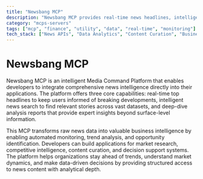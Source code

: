 ```yaml
---
title: "Newsbang MCP"
description: "Newsbang MCP provides real-time news headlines, intelligent search, and deep analysis reports to transform news into actionable insights."
category: "mcps-servers"
tags: ["mcp", "finance", "utility", "data", "real-time", "monitoring"]
tech_stack: ["News APIs", "Data Analytics", "Content Curation", "Business Intelligence"]
---
```


# Newsbang MCP

Newsbang MCP is an intelligent Media Command Platform that enables developers to integrate comprehensive news intelligence directly into their applications. The platform offers three core capabilities: real-time top headlines to keep users informed of breaking developments, intelligent news search to find relevant stories across vast datasets, and deep-dive analysis reports that provide expert insights beyond surface-level information.

This MCP transforms raw news data into valuable business intelligence by enabling automated monitoring, trend analysis, and opportunity identification. Developers can build applications for market research, competitive intelligence, content curation, and decision support systems. The platform helps organizations stay ahead of trends, understand market dynamics, and make data-driven decisions by providing structured access to news content with analytical depth.
